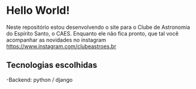 # Hello World!

Neste repositório estou desenvolvendo o site para o Clube de Astronomia do Espírito Santo, o CAES. Enquanto ele não fica pronto, que tal você acompanhar as novidades no instagram https://www.instagram.com/clubeastroes.br

## Tecnologias escolhidas
-Backend: python / django
